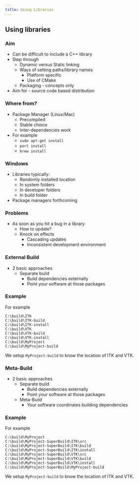 ```yaml
---
title: Using Libraries
---
```


## Using libraries

### Aim

* Can be difficult to include a C++ library
* Step through
    * Dynamic versus Static linking
    * Ways of setting paths/library names
        * Platform specific 
        * Use of CMake
    * Packaging - concepts only
* Aim for - source code based distribution


### Where from?

* Package Manager (Linux/Mac)
    * Precompiled
    * Stable choice
    * Inter-dependencies work
* For example
    * ```sudo apt-get install```
    * ```port install```
    * ```brew install```
    

### Windows

* Libraries typically:
    * Randomly installed location
    * In system folders
    * In developer folders
    * In build folder
* Package managers forthcoming


### Problems

* As soon as you hit a bug in a library
    * How to update?
    * Knock on effects
        * Cascading updates
        * Inconsistent development environment
        

### External Build

* 2 basic approaches
    * Separate build
        * Build dependencies externally
        * Point your software at those packages


### Example

For example

```
C:\build\ITK
C:\build\ITK-build
C:\build\ITK-install
C:\build\VTK
C:\build\VTK-build
C:\build\VTK-install
C:\build\MyProject
C:\build\MyProject-build
```

We setup ```MyProject-build``` to know the location of ITK and VTK. 
    
    
### Meta-Build

* 2 basic approaches
    * Separate build
        * Build dependencies externally
        * Point your software at those packages
    * Meta-Build
        * Your software coordinates building dependencies
        

### Example

For example

```
C:\build\MyProject
C:\build\MyProject-SuperBuild\ITK\src
C:\build\MyProject-SuperBuild\ITK\build
C:\build\MyProject-SuperBuild\ITK\install
C:\build\MyProject-SuperBuild\VTK\src
C:\build\MyProject-SuperBuild\VTK\build
C:\build\MyProject-SuperBuild\VTK\install
C:\build\MyProject-SuperBuild\MyProject-build
```

We setup ```MyProject-build``` to know the location of ITK and VTK. 
